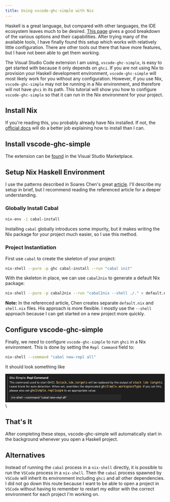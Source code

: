 ```yaml
---
title: Using vscode-ghc-simple with Nix
---
```


Haskell is a great language, but compared with other languages, the IDE ecosystem leaves much to be desired. [This page](https://github.com/rainbyte/haskell-ide-chart) gives a good breakdown of the various options and their capabilities. After trying many of the available tools, I have finally found this setup which works with relatively little configuration. There are other tools out there that have more features, but I have not been able to get them working.

The Visual Studio Code extension I am using, `vscode-ghc-simple`, is easy to get started with because it only depends on `ghci`. If you are not using Nix to provision your Haskell development environment, `vscode-ghc-simple` will most likely work for you without any configuration. However, if you use Nix, `vscode-ghc-simple` may not be running in a Nix environment, and therefore will not have `ghci` in its path. This tutorial will show you how to configure `vscode-ghc-simple` so that it can run in the Nix environment for your project.

## Install Nix

If you're reading this, you probably already have Nix installed. If not, the [official docs](https://nixos.org/nix/download.html) will do a better job explaining how to install than I can.

## Install vscode-ghc-simple

The extension can be [found](https://marketplace.visualstudio.com/items?itemName=dramforever.vscode-ghc-simple) in the Visual Studio Marketplace.

## Setup Nix Haskell Environment

I use the patterns described in Soares Chen's great [article](https://maybevoid.com/posts/2019-01-27-getting-started-haskell-nix.html). I'll describe my setup in brief, but I recommend reading the referenced article for a deeper understanding.

### Globally Install Cabal

```bash
nix-env -i cabal-install
```

Installing `cabal` globally introduces some impurity, but it makes writing the Nix package for your project much easier, so I use this method.

### Project Instantiation

First use `cabal` to create the skeleton of your project:

```bash
nix-shell --pure -p ghc cabal-install --run "cabal init"
```

With the skeleton in place, we can use `cabal2nix` to generate a default Nix package:

```bash
nix-shell --pure -p cabal2nix --run "cabal2nix --shell ./." > default.nix
```

**Note:** In the referenced article, Chen creates separate `default.nix` and `shell.nix` files. His approach is more flexible. I mostly use the `--shell` approach because I can get started on a new project more quickly.

## Configure vscode-ghc-simple

Finally, we need to configure `vscode-ghc-simple` to run `ghci` in a Nix environment. This is done by setting the `Repl Command` field to:

```bash
nix-shell --command "cabal new-repl all"
```

It should look something like

![screenshot](/images/vscode-ghc-simple-screen-shot.png)\

## That's It

After completing these steps, vscode-ghc-simple will automatically start in the background whenever you open a Haskell project.

## Alternatives

Instead of running the `cabal` process in a `nix-shell` directly, it is possible to run the `VSCode` process in a `nix-shell`. Then the `cabal` process spawned by `VSCode` will inherit its environment including `ghci` and all other dependencies. I did not go down this route because I want to be able to open a project in `VSCode` without having to remember to restart my editor with the correct environment for each project I'm working on.

